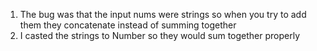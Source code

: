 1) The bug was that the input nums were strings so when you try to add them they concatenate instead of summing together
2) I casted the strings to Number so they would sum together properly